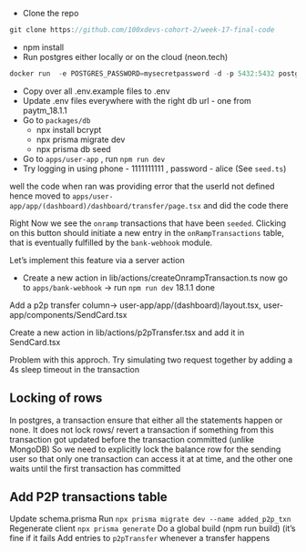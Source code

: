 - Clone the repo

```jsx
git clone https://github.com/100xdevs-cohort-2/week-17-final-code
```

- npm install
- Run postgres either locally or on the cloud (neon.tech)

```jsx
docker run  -e POSTGRES_PASSWORD=mysecretpassword -d -p 5432:5432 postgres
```

- Copy over all .env.example files to .env
- Update .env files everywhere with the right db url - one from paytm_18.1.1
- Go to `packages/db`
  - npx install bcrypt
  - npx prisma migrate dev
  - npx prisma db seed
- Go to `apps/user-app` , run `npm run dev`
- Try logging in using phone - 1111111111 , password - alice (See `seed.ts`)

well the code when ran was providing error that the userId not defined
hence moved to `apps/user-app/app/(dashboard)/dashboard/transfer/page.tsx` and did the code there

Right Now we see the `onramp` transactions that have been `seeded`.
Clicking on this button should initiate a new entry in the `onRampTransactions` table, that is eventually fulfilled by the `bank-webhook` module.

Let’s implement this feature via a server action

- Create a new action in lib/actions/createOnrampTransaction.ts
  now go to `apps/bank-webhook` -> run `npm run dev`
  18.1.1 done

Add a p2p transfer column-> user-app/app/(dashboard)/layout.tsx, user-app/components/SendCard.tsx

Create a new action in lib/actions/p2pTransfer.tsx and add it in SendCard.tsx

Problem with this approch.
Try simulating two request together by adding a 4s sleep timeout in the transaction

## Locking of rows

In postgres, a transaction ensure that either all the statements happen or none. It does not lock rows/ revert a transaction if something from this transaction got updated before the transaction committed (unlike MongoDB)
So we need to explicitly lock the balance row for the sending user so that only one transaction can access it at at time, and the other one waits until the first transaction has committed

## Add P2P transactions table

Update schema.prisma
Run `npx prisma migrate dev --name added_p2p_txn`
Regenerate client `npx prisma generate`
Do a global build (npm run build) (it’s fine if it fails
Add entries to `p2pTransfer` whenever a transfer happens
